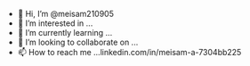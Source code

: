 - 👋 Hi, I’m @meisam210905
- 👀 I’m interested in ...
- 🌱 I’m currently learning ...
- 💞️ I’m looking to collaborate on ...
- 📫 How to reach me ...linkedin.com/in/meisam-a-7304bb225

<!---
meisam210905/meisam210905 is a ✨ special ✨ repository because its `README.md` (this file) appears on your GitHub profile.
You can click the Preview link to take a look at your changes.
--->
